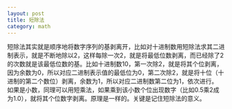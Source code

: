 ```yaml
---
layout: post
title: 短除法
category: math
---
```


短除法其实就是顺序地将数字序列的基剥离开，比如对十进制数用短除法求其二进制表示，就是不断地除以2，这样每除一次2，就是将最低位数剥离，而已经除了2的次数就是该最低位数的基。比如十进制数10，第一次除2，就是将其个位剥离，因为余数为0，所以对应二进制表示值的最低位为0，第二次除2，就是将十位（十进制的第二个数位）剥离，余数为1，所以对应二进制数第二位为1，依次进行。
如果是小数，同理可以用短乘法，如果乘到该小数个位出现数字（比如0.5乘2成为1.0），就将其个位数字剥离。原理是一样的。关键是记住短除法的意义。
